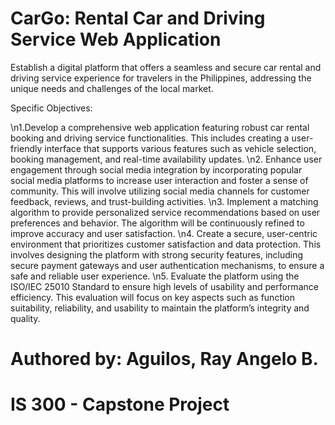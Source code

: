 # CarGo: Rental Car and Driving Service Web Application

Establish a digital platform that offers a seamless and secure car rental and driving service experience for travelers in the Philippines, addressing the unique needs and challenges of the local market.

Specific Objectives:

\n1.Develop a comprehensive web application featuring robust car rental booking and driving service functionalities. This includes creating a user-friendly interface that supports various features such as vehicle selection, booking management, and real-time availability updates.
\n2. Enhance user engagement through social media integration by incorporating popular social media platforms to increase user interaction and foster a sense of community. This will involve utilizing social media channels for customer feedback, reviews, and trust-building activities.
\n3. Implement a matching algorithm to provide personalized service recommendations based on user preferences and behavior. The algorithm will be continuously refined to improve accuracy and user satisfaction.
\n4. Create a secure, user-centric environment that prioritizes customer satisfaction and data protection. This involves designing the platform with strong security features, including secure payment gateways and user authentication mechanisms, to ensure a safe and reliable user experience.
\n5. Evaluate the platform using the ISO/IEC 25010 Standard to ensure high levels of usability and performance efficiency. This evaluation will focus on key aspects such as function suitability, reliability, and usability to maintain the platform’s integrity and quality.

# Authored by: Aguilos, Ray Angelo B.

# IS 300 - Capstone Project
